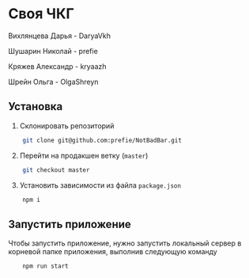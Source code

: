 # Своя ЧКГ
Вихлянцева Дарья - DaryaVkh

Шушарин Николай - prefie

Кряжев Александр - kryaazh

Шрейн Ольга - OlgaShreyn


## Установка

1) Склонировать репозиторий
```bash
    git clone git@github.com:prefie/NotBadBar.git
```   

2) Перейти на продакшен ветку (`master`)
```bash
    git checkout master
``` 

3) Установить зависимости из файла `package.json`
```bash
    npm i
```

## Запустить приложение

Чтобы запустить приложение, нужно запустить локальный сервер в корневой папке
приложения, выполнив следующую команду
```bash
    npm run start
```